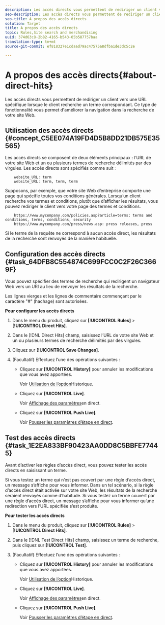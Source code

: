 ```yaml
---
description: Les accès directs vous permettent de rediriger un client vers une URL spécifique lorsque le client recherche un terme correspondant. Ce type de fonctionnalité vous permet d'améliorer la navigation dans la recherche de votre site Web.
seo-description: Les accès directs vous permettent de rediriger un client vers une URL spécifique lorsque le client recherche un terme correspondant. Ce type de fonctionnalité vous permet d'améliorer la navigation dans la recherche de votre site Web.
seo-title: A propos des accès directs
solution: Target
title: A propos des accès directs
topic: Rules,Site search and merchandising
uuid: 374d63c8-2b82-4165-b543-05b587757baa
translation-type: tm+mt
source-git-commit: ef818327e1cdaad79ac47575a8dfba1de3dc5c2e

---
```



# A propos des accès directs{#about-direct-hits}

Les accès directs vous permettent de rediriger un client vers une URL spécifique lorsque le client recherche un terme correspondant. Ce type de fonctionnalité vous permet d&#39;améliorer la navigation dans la recherche de votre site Web.

## Utilisation des accès directs {#concept_C5EE074A19FD4D5B8DD21DB575E35565}

Les accès directs se composent de deux éléments principaux : l’URL de votre site Web et un ou plusieurs termes de recherche délimités par des virgules. Les accès directs sont spécifiés comme suit :

```
    website_URL: term
    website_URL: term, term, term
```

Supposons, par exemple, que votre site Web d’entreprise comporte une page qui spécifie toutes vos conditions générales. Lorsqu’un client recherche vos termes et conditions, plutôt que d’afficher les résultats, vous pouvez rediriger le client vers votre page des termes et conditions.

```
    https://www.mycompany.com/policies.asp?article=terms: terms and conditions, terms, conditions, security
    https://www.mycompany.com/press/news.asp: press releases, press
```

Si le terme de la requête ne correspond à aucun accès direct, les résultats de la recherche sont renvoyés de la manière habituelle.

## Configuration des accès directs {#task_64DFB8C554874C699FCC0C2F26C3669F}

Vous pouvez spécifier des termes de recherche qui redirigent un navigateur Web vers un URI au lieu de renvoyer les résultats de la recherche.

<!-- 

t_configuring_direct_hits.xml

 -->

Les lignes vierges et les lignes de commentaire commençant par le caractère &quot;#&quot; (hachage) sont autorisées.

**Pour configurer les accès directs**

1. Dans le menu du produit, cliquez sur **[!UICONTROL Rules]** > **[!UICONTROL Direct Hits]**.
1. Dans le [!DNL Direct Hits] champ, saisissez l’URL de votre site Web et un ou plusieurs termes de recherche délimités par des virgules.
1. Cliquez sur **[!UICONTROL Save Changes]**.
1. (Facultatif) Effectuez l’une des opérations suivantes :

   * Cliquez sur **[!UICONTROL History]** pour annuler les modifications que vous avez apportées.

      Voir [Utilisation de l’option](../t-using-the-history-option.md#task_70DD3F87A67242BBBD2CB27156F43002)Historique.

   * Cliquez sur **[!UICONTROL Live]**.

      Voir [Affichage des paramètres](../c-about-staging.md#task_401A0EBDB5DB4D4CA933CBA7BECDC10F)en direct.

   * Cliquez sur **[!UICONTROL Push Live]**.

      Voir [Pousser les paramètres d’étape en direct](../c-about-staging.md#task_44306783B4C0408AAA58B471DAF2D9A4).

## Test des accès directs {#task_1E2EA833BF90423AA0DD8C5BBFE77445}

Avant d’activer les règles d’accès direct, vous pouvez tester les accès directs en saisissant un terme.

<!-- 

t_testing_direct_hits.xml

 -->

Si vous testez un terme qui n’est pas couvert par une règle d’accès direct, un message s’affiche pour vous informer. Dans un tel scénario, si la règle d’accès direct était activée sur votre site Web, les résultats de la recherche seraient renvoyés comme d’habitude. Si vous testez un terme couvert par une règle d’accès direct, un message s’affiche pour vous informer qu’une redirection vers l’URL spécifiée s’est produite.

**Pour tester les accès directs**

1. Dans le menu du produit, cliquez sur **[!UICONTROL Rules]** > **[!UICONTROL Direct Hits]**.
1. Dans le [!DNL Test Direct Hits] champ, saisissez un terme de recherche, puis cliquez sur **[!UICONTROL Test]**.
1. (Facultatif) Effectuez l’une des opérations suivantes :

   * Cliquez sur **[!UICONTROL History]** pour annuler les modifications que vous avez apportées.

      Voir [Utilisation de l’option](../t-using-the-history-option.md#task_70DD3F87A67242BBBD2CB27156F43002)Historique.

   * Cliquez sur **[!UICONTROL Live]**.

      Voir [Affichage des paramètres](../c-about-staging.md#task_401A0EBDB5DB4D4CA933CBA7BECDC10F)en direct.

   * Cliquez sur **[!UICONTROL Push Live]**.

      Voir [Pousser les paramètres d’étape en direct](../c-about-staging.md#task_44306783B4C0408AAA58B471DAF2D9A4).

